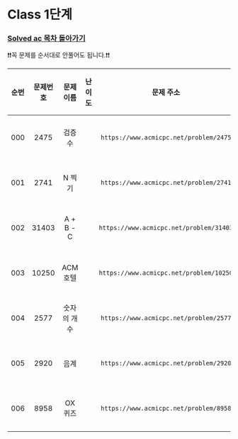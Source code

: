 # Class 1단계

### [Solved ac 목차 돌아가기](../../README.md)

❗️❗️꼭 문제를 순서대로 안풀어도 됩니다.❗️❗️

| 순번  | 문제번호  |   문제이름    |                                 난이도                                 |                    문제 주소                    | 풀이링크                          | 상태  |
|:---:|:-----:|:---------:|:-------------------------------------------------------------------:|:-------------------------------------------:|:------------------------------|:---------:|
| 000 | 2475  |    검증수    | <img src ="https://static.solved.ac/tier_small/1.svg" width = "15"> | ```https://www.acmicpc.net/problem/2475```  | [바로 가기](./검증수/README.md)      | ![DONE](https://img.shields.io/badge/DONE-brightgreen)|
| 001 | 2741  |   N 찍기    | <img src ="https://static.solved.ac/tier_small/1.svg" width = "15"> | ```https://www.acmicpc.net/problem/2741```  | [바로 가기](./N찍기/README.md)      | ![DONE](https://img.shields.io/badge/DONE-brightgreen) |
| 002 | 31403 | A + B - C | <img src ="https://static.solved.ac/tier_small/2.svg" width = "15"> | ```https://www.acmicpc.net/problem/31403``` | [바로 가기](./A더하기B빼기C/README.md) |![DONE](https://img.shields.io/badge/DONE-brightgreen) |
| 003 | 10250 |  ACM 호텔   | <img src ="https://static.solved.ac/tier_small/3.svg" width = "15"> | ```https://www.acmicpc.net/problem/10250``` | [바로 가기](./ACM호텔/README.md)    |![DONE](https://img.shields.io/badge/DONE-brightgreen) |
| 004 | 2577  |  숫자의 개수   | <img src ="https://static.solved.ac/tier_small/4.svg" width = "15"> | ```https://www.acmicpc.net/problem/2577```  | [바로 가기](./숫자의개수/README.md)    ||
| 005 | 2920  |    음계     | <img src ="https://static.solved.ac/tier_small/4.svg" width = "15"> | ```https://www.acmicpc.net/problem/2920```  | [바로 가기](./음계/README.md)       | |
| 006 | 8958  |   OX퀴즈    | <img src ="https://static.solved.ac/tier_small/4.svg" width = "15"> | ```https://www.acmicpc.net/problem/8958```  | [바로 가기](./OX퀴즈/README.md)     |  |